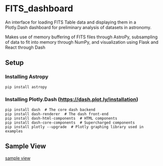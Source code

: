 # FITS_dashboard
An interface for loading FITS Table data and displaying them in a Plotly.Dash dashboard for preliminary analysis of datasets in astronomy. 

Makes use of memory buffering of FITS files through AstroPy, subsampling of data to fit into memory through NumPy, and visualization using Flask and React through Dash

## Setup
### Installing Astropy
```cmd
pip install astropy
```

### Installing Plotly.Dash  (https://dash.plot.ly/installation)
```pip
pip install dash  # The core dash backend
pip install dash-renderer  # The dash front-end
pip install dash-html-components  # HTML components
pip install dash-core-components  # Supercharged components
pip install plotly --upgrade  # Plotly graphing library used in examples
```

## Sample View
[sample view](https://github.com/the-rccg/FITS_dashboard/blob/master/dashboard_preview_24-04-2018.png)

